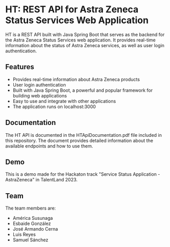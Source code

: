 # HT: REST API for Astra Zeneca Status Services Web Application
HT is a REST API built with Java Spring Boot that serves as the backend for the Astra Zeneca Status Services web application.  It provides real-time information about the status of Astra Zeneca services, as well as user login authentication.

## Features
* Provides real-time information about Astra Zeneca products
* User login authentication
* Built with Java Spring Boot, a powerful and popular framework for building web applications
* Easy to use and integrate with other applications
* The application runs on localhost:3000

## Documentation
The HT API is documented in the HTApiDocumentation.pdf file included in this repository. The document provides detailed information about the available endpoints and how to use them.

## Demo
This is a demo made for the Hackaton track "Service Status Application - AstraZeneca" in TalentLand 2023.

## Team
The team members are:

* América Susunaga
* Esbaide González
* José Armando Cerna
* Luis Reyes
* Samuel Sánchez
